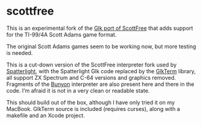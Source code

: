 # scottfree
This is an experimental fork of the [Glk port of ScottFree](https://github.com/cspiegel/scottfree-glk) that adds support for the TI-99/4A Scott Adams game format.

The original Scott Adams games seem to be working now, but more testing is needed.

This is a cut-down version of the ScottFree interpreter fork used by [Spatterlight](https://github.com/angstsmurf/spatterlight), with the Spatterlight Glk code replaced by the [GlkTerm](https://github.com/erkyrath/glkterm) library, all support ZX Spectrum and C-64 versions and graphics removed. Fragments of the [Bunyon](https://github.com/thomamas/build_bunyon) interpreter are also present here and there in the code. I’m afraid it is not in a very clean or readable state.

This should build out of the box, although I have only tried it on my MacBook. GlkTerm source is included (requires curses), along with a makefile and an Xcode project. 
